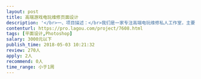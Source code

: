 ```yaml
---                
layout: post       
title: 高端游戏电玩维修页面设计           
description: '</br>一、项目描述：</br>我们是一家专注高端电玩维修私人工作室，主要负责PS3、PS4、XBOX360、XBOXONE的维修与销售</br>二、项目内容</br>1.一张PC版淘宝首页</br>2.一张PC版淘宝内页</br>3.PC版店招和移动端店招</br>二、主要功能点：</br>进行店铺展示、实现用户购买下单</br>三、人员要求：</br>1、游戏玩家优先</br>2、淘宝页面设计经历优先</br>'     
contenturl: https://pro.lagou.com/project/7608.html      
tags: [平面设计,Photoshop]            
salary: 3000元以下          
publish_time: 2018-05-03 10:21:32         
review: 270人                   
apply: 2人                   
recommend: 0人                   
time_range: 小于1周              
---                 
```

